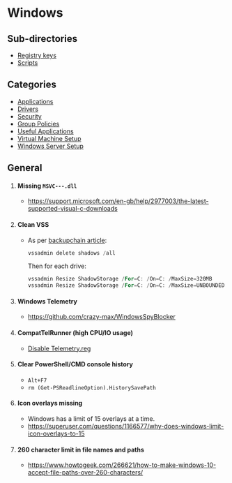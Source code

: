 # Windows

## Sub-directories

- [Registry keys](Regs/)
- [Scripts](scripts/)

## Categories

- [Applications](Applications.md)
- [Drivers](Drivers.md)
- [Security](Security.md)
- [Group Policies](Group%20Policies.md)
- [Useful Applications](Useful%20Applications.md)
- [Virtual Machine Setup](https://github.com/ViRb3/windows-plus-plus-ansible)
- [Windows Server Setup](Windows%20Server%20Setup.md)

## General

1. #### Missing `MSVC---.dll`

   - https://support.microsoft.com/en-gb/help/2977003/the-latest-supported-visual-c-downloads

2. #### Clean VSS

   - As per [backupchain article](http://backupchain.com/i/how-to-delete-all-vss-shadows-and-orphaned-shadows):
     ```powershell
     vssadmin delete shadows /all
     ```
     Then for each drive:
     ```powershell
     vssadmin Resize ShadowStorage /For=C: /On=C: /MaxSize=320MB
     vssadmin Resize ShadowStorage /For=C: /On=C: /MaxSize=UNBOUNDED
     ```

3. #### Windows Telemetry

   - https://github.com/crazy-max/WindowsSpyBlocker

4. #### CompatTelRunner (high CPU/IO usage)

   - [Disable Telemetry.reg](Regs/Disable%20CompatTelRunner.reg)

5. #### Clear PowerShell/CMD console history

   - `Alt+F7`
   - `rm (Get-PSReadlineOption).HistorySavePath`

6. #### Icon overlays missing

   - Windows has a limit of 15 overlays at a time.
   - https://superuser.com/questions/1166577/why-does-windows-limit-icon-overlays-to-15

7. #### 260 character limit in file names and paths

   - https://www.howtogeek.com/266621/how-to-make-windows-10-accept-file-paths-over-260-characters/
